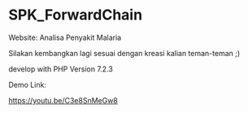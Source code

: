 # SPK_ForwardChain
Website: Analisa Penyakit Malaria

Silakan kembangkan lagi sesuai dengan kreasi kalian teman-teman ;)

develop with PHP Version 7.2.3

Demo Link:

https://youtu.be/C3e8SnMeGw8
